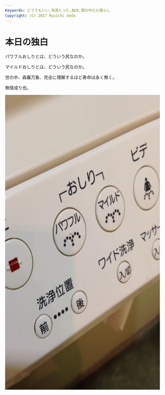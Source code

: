 ```yaml
---
Keywords: どうでもいい,写真とった,独白,頭の中だだ漏らし
Copyright: (C) 2017 Ryuichi Ueda
---
```


# 本日の独白
パワフルおしりとは、どういう尻なのか。

マイルドおしりとは、どういう尻なのか。

世の中、森羅万象、完全に理解するほど寿命は永く無く。

無情成り也。

<a href="1469813_10201895536657266_1352030823_n.jpg"><img src="1469813_10201895536657266_1352030823_n.jpg" alt="1469813_10201895536657266_1352030823_n" width="720" height="960" class="aligncenter size-full wp-image-1568" /></a>
